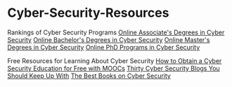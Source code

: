 # Cyber-Security-Resources
Rankings of Cyber Security Programs
[Online Associate's Degrees in Cyber Security](https://cybersecuritydegrees.com/rankings/top-online-associates-cyber-security/)
[Online Bachelor's Degrees in Cyber Security](https://cybersecuritydegrees.com/faq/what-can-i-do-with-a-bachelors-in-cyber-security/)
[Online Master's Degrees in Cyber Security](https://cybersecuritydegrees.com/rankings/top-online-masters-in-cyber-security/)
[Online PhD Programs in Cyber Security](https://cybersecuritydegrees.com/rankings/top-online-doctorates-cyber-security-degree-programs)

Free Resources for Learning About Cyber Security
[How to Obtain a Cyber Security Education for Free with MOOCs](https://cybersecuritydegrees.com/faq/obtain-cyber-security-education-free-moocs/)
[Thirty Cyber Security Blogs You Should Keep Up With](https://cybersecuritydegrees.com/faq/best-cyber-security-blogs/)
[The Best Books on Cyber Security](https://cybersecuritydegrees.com/faq/best-cyber-security-books/)
